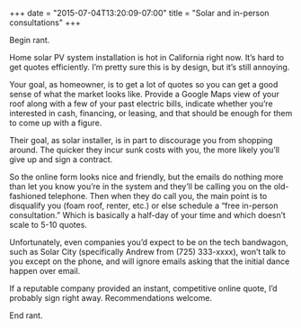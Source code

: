 ﻿+++
date = "2015-07-04T13:20:09-07:00"
title = "Solar and in-person consultations"
+++



Begin rant.

Home solar PV system installation is hot in California right now. It’s hard to
get quotes efficiently. I’m pretty sure this is by design, but it’s still
annoying.

Your goal, as homeowner, is to get a lot of quotes so you can get a good sense
of what the market looks like. Provide a Google Maps view of your roof along
with a few of your past electric bills, indicate whether you’re interested in
cash, financing, or leasing, and that should be enough for them to come up
with a figure.

Their goal, as solar installer, is in part to discourage you from shopping
around. The quicker they incur sunk costs with you, the more likely you’ll
give up and sign a contract.

So the online form looks nice and friendly, but the emails do nothing more
than let you know you’re in the system and they’ll be calling you on the old-
fashioned telephone. Then when they do call you, the main point is to
disqualify you (foam roof, renter, etc.) or else schedule a “free in-person
consultation.” Which is basically a half-day of your time and which doesn’t
scale to 5-10 quotes.

Unfortunately, even companies you’d expect to be on the tech bandwagon, such
as Solar City (specifically Andrew from (725) 333-xxxx), won’t talk to you
except on the phone, and will ignore emails asking that the initial dance
happen over email.  

If a reputable company provided an instant, competitive online quote, I’d
probably sign right away. Recommendations welcome.

End rant.  

